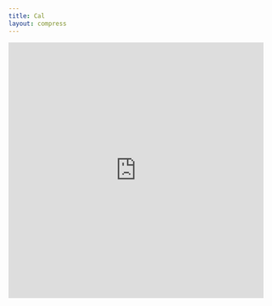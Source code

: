 ```yaml
---
title: Cal
layout: compress
---
```


<style>
	.resp-container {
		position: relative;
		overflow: hidden;
		width: 100%;
		padding-top: 100%;
	}

	.resp-iframe {
		position: absolute;
		top: 0;
		left: 0;
		width: 100%;
		height: 100%;
    border: 0;
	}
</style>

<div class="resp-container">
	<iframe class="resp-iframe" src="https://outlook.office365.com/owa/calendar/a3667b2a58e24dce9c918422f5d44158@cornell.edu/2b247c7ca7a0459bb483e5bd00d690b93416867231479823292/calendar.html"
    frameborder="0" 
    allowfullscreen>
</iframe>
</div>

<!--<a href="http://outlook.office365.com/owa/calendar/a3667b2a58e24dce9c918422f5d44158@cornell.edu/2b247c7ca7a0459bb483e5bd00d690b93416867231479823292/calendar.ics">ICS Link</a>-->
